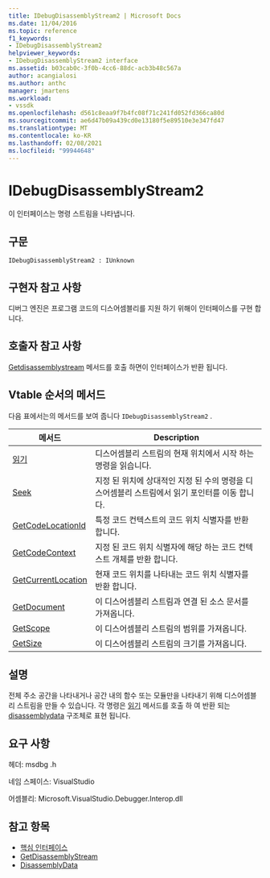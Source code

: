 ```yaml
---
title: IDebugDisassemblyStream2 | Microsoft Docs
ms.date: 11/04/2016
ms.topic: reference
f1_keywords:
- IDebugDisassemblyStream2
helpviewer_keywords:
- IDebugDisassemblyStream2 interface
ms.assetid: b03cab0c-3f0b-4cc6-88dc-acb3b48c567a
author: acangialosi
ms.author: anthc
manager: jmartens
ms.workload:
- vssdk
ms.openlocfilehash: d561c8eaa9f7b4fc08f71c241fd052fd366ca80d
ms.sourcegitcommit: ae6d47b09a439cd0e13180f5e89510e3e347fd47
ms.translationtype: MT
ms.contentlocale: ko-KR
ms.lasthandoff: 02/08/2021
ms.locfileid: "99944648"
---
```

# <a name="idebugdisassemblystream2"></a>IDebugDisassemblyStream2
이 인터페이스는 명령 스트림을 나타냅니다.

## <a name="syntax"></a>구문

```
IDebugDisassemblyStream2 : IUnknown
```

## <a name="notes-for-implementers"></a>구현자 참고 사항
 디버그 엔진은 프로그램 코드의 디스어셈블리를 지원 하기 위해이 인터페이스를 구현 합니다.

## <a name="notes-for-callers"></a>호출자 참고 사항
 [Getdisassemblystream](../../../extensibility/debugger/reference/idebugprogram2-getdisassemblystream.md) 메서드를 호출 하면이 인터페이스가 반환 됩니다.

## <a name="methods-in-vtable-order"></a>Vtable 순서의 메서드
 다음 표에서는의 메서드를 보여 줍니다 `IDebugDisassemblyStream2` .

|메서드|Description|
|------------|-----------------|
|[읽기](../../../extensibility/debugger/reference/idebugdisassemblystream2-read.md)|디스어셈블리 스트림의 현재 위치에서 시작 하는 명령을 읽습니다.|
|[Seek](../../../extensibility/debugger/reference/idebugdisassemblystream2-seek.md)|지정 된 위치에 상대적인 지정 된 수의 명령을 디스어셈블리 스트림에서 읽기 포인터를 이동 합니다.|
|[GetCodeLocationId](../../../extensibility/debugger/reference/idebugdisassemblystream2-getcodelocationid.md)|특정 코드 컨텍스트의 코드 위치 식별자를 반환 합니다.|
|[GetCodeContext](../../../extensibility/debugger/reference/idebugdisassemblystream2-getcodecontext.md)|지정 된 코드 위치 식별자에 해당 하는 코드 컨텍스트 개체를 반환 합니다.|
|[GetCurrentLocation](../../../extensibility/debugger/reference/idebugdisassemblystream2-getcurrentlocation.md)|현재 코드 위치를 나타내는 코드 위치 식별자를 반환 합니다.|
|[GetDocument](../../../extensibility/debugger/reference/idebugdisassemblystream2-getdocument.md)|이 디스어셈블리 스트림과 연결 된 소스 문서를 가져옵니다.|
|[GetScope](../../../extensibility/debugger/reference/idebugdisassemblystream2-getscope.md)|이 디스어셈블리 스트림의 범위를 가져옵니다.|
|[GetSize](../../../extensibility/debugger/reference/idebugdisassemblystream2-getsize.md)|이 디스어셈블리 스트림의 크기를 가져옵니다.|

## <a name="remarks"></a>설명
 전체 주소 공간을 나타내거나 공간 내의 함수 또는 모듈만을 나타내기 위해 디스어셈블리 스트림을 만들 수 있습니다. 각 명령은 [읽기](../../../extensibility/debugger/reference/idebugdisassemblystream2-read.md) 메서드를 호출 하 여 반환 되는 [disassemblydata](../../../extensibility/debugger/reference/disassemblydata.md) 구조체로 표현 됩니다.

## <a name="requirements"></a>요구 사항
 헤더: msdbg .h

 네임 스페이스: VisualStudio

 어셈블리: Microsoft.VisualStudio.Debugger.Interop.dll

## <a name="see-also"></a>참고 항목
- [핵심 인터페이스](../../../extensibility/debugger/reference/core-interfaces.md)
- [GetDisassemblyStream](../../../extensibility/debugger/reference/idebugprogram2-getdisassemblystream.md)
- [DisassemblyData](../../../extensibility/debugger/reference/disassemblydata.md)
